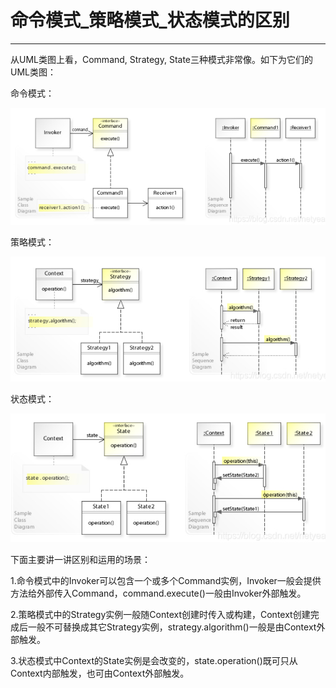 # 命令模式_策略模式_状态模式的区别

----

从UML类图上看，Command, Strategy, State三种模式非常像。如下为它们的UML类图：

命令模式：

![](../images/2022/06/20220609110750.png)

策略模式：

![](../images/2022/06/20220609110805.png)

状态模式：

![](../images/2022/06/20220609110837.png)

下面主要讲一讲区别和运用的场景：

1.命令模式中的Invoker可以包含一个或多个Command实例，Invoker一般会提供方法给外部传入Command，command.execute()一般由Invoker外部触发。

2.策略模式中的Strategy实例一般随Context创建时传入或构建，Context创建完成后一般不可替换成其它Strategy实例，strategy.algorithm()一般是由Context外部触发。

3.状态模式中Context的State实例是会改变的，state.operation()既可只从Context内部触发，也可由Context外部触发。